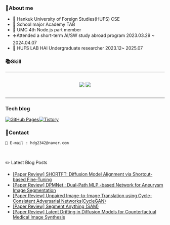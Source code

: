 
### 💬About me
- 🏫 Hankuk University of Foreign Studies(HUFS) CSE
- 🏢 School major Academy TAB
- 🏢 UMC 4th Node.js part member
- ✈️Attended a short-term AI/SW study abroad program 2023.03.29 ~ 2024.04.07
- 🏢 HUFS LAB HAI Undergraduate researcher 2023.12~ 2025.07

### 📚Skill
<hr />
<br />
<div align="center">
  <img src="https://skillicons.dev/icons?i=python,c,java,html,css,javascript" />
  <img src="https://skillicons.dev/icons?i=vscode,github,git,anaconda,pytorch,tensorflow" /><br>
</div>

<br/>
<hr/>

### Tech blog

<div style="display:flex; gap:0; align-items:center;">
  <a href="https://hwangdonggyu.github.io/">
    <img src="https://img.shields.io/badge/githubpages-222222?style=flat-round&logo=githubpages&logoColor=white" alt="GitHub Pages" style="margin:0;padding:0;" />
  </a>
  <a href="https://huray.tistory.com/">
    <img src="https://github-readme-tistory-card.vercel.app/api/badge?name=Tistory" alt="Tistory" style="margin:0;padding:0;" />
  </a>
</div>



### 💬Contact

```
📧 E-mail : hdg2342@naver.com
```

</br>

:pencil2: Latest Blog Posts
<ul><li><a href='https://huray.tistory.com/16' target='_blank'>[Paper Review] SHORTFT: Diffusion Model Alignment via Shortcut-based Fine-Tuning</a></li><li><a href='https://huray.tistory.com/15' target='_blank'>[Paper Review] DPMNet : Dual-Path MLP -based Network for Aneurysm Image Segmentation</a></li><li><a href='https://huray.tistory.com/14' target='_blank'>[Paper Review] Unpaired Image-to-Image Translation using Cycle-Consistent Adversarial Networks(CycleGAN)</a></li><li><a href='https://huray.tistory.com/13' target='_blank'>[Paper Review] Segment Anything (SAM)</a></li><li><a href='https://huray.tistory.com/12' target='_blank'>[Paper Review] Latent Drifting in Diffusion Models for Counterfactual Medical Image Synthesis</a></li></ul>
